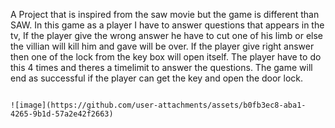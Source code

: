 A Project that is inspired from the saw movie but the game is different than SAW. In this game as a player I have to answer questions that appears in the tv, If the player give the wrong answer he have to cut one of his limb or else the villian will kill him and gave will be over. If the player give right answer then one of the lock from the key box will open itself. The player have to do this 4 times and theres a timelimit to answer the questions. The game will end as successful if the player can get the key and open the door lock.


                                                                                                  ![image](https://github.com/user-attachments/assets/b0fb3ec8-aba1-4265-9b1d-57a2e42f2663)
